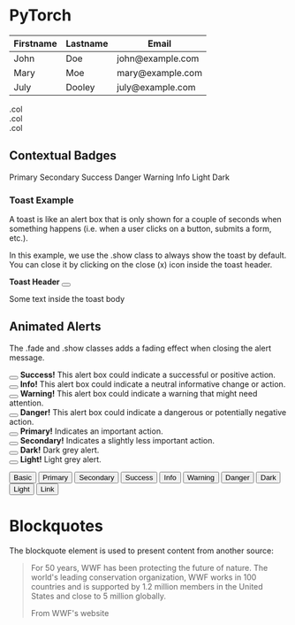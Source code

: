 # PyTorch

<table class="table table-striped">
    <thead>
      <tr>
        <th>Firstname</th>
        <th>Lastname</th>
        <th>Email</th>
      </tr>
    </thead>
    <tbody>
      <tr>
        <td>John</td>
        <td>Doe</td>
        <td>john@example.com</td>
      </tr>
      <tr>
        <td>Mary</td>
        <td>Moe</td>
        <td>mary@example.com</td>
      </tr>
      <tr>
        <td>July</td>
        <td>Dooley</td>
        <td>july@example.com</td>
      </tr>
    </tbody>
  </table>


<div class="row">
    <div class="col p-3 bg-primary text-white">.col</div>
    <div class="col p-3 bg-dark text-white">.col</div>
    <div class="col p-3 bg-primary text-white">.col</div>
</div>

<div class="container mt-3">
  <h2>Contextual Badges</h2>
  <span class="badge bg-primary">Primary</span>
  <span class="badge bg-secondary">Secondary</span>
  <span class="badge bg-success">Success</span>
  <span class="badge bg-danger">Danger</span>
  <span class="badge bg-warning">Warning</span>
  <span class="badge bg-info">Info</span>
  <span class="badge bg-light">Light</span>
  <span class="badge bg-dark">Dark</span>
</div>

<!-- Blue -->
<div class="progress">
  <div class="progress-bar" style="width:10%"></div>
</div>

<!-- Green -->
<div class="progress">
  <div class="progress-bar bg-success" style="width:20%"></div>
</div>

<!-- Turquoise -->
<div class="progress">
  <div class="progress-bar bg-info" style="width:30%"></div>
</div>

<!-- Orange -->
<div class="progress">
   <div class="progress-bar bg-warning" style="width:40%"></div>
</div>

<!-- Red -->
<div class="progress">
  <div class="progress-bar bg-danger" style="width:50%"></div>
</div>

<!-- White -->
<div class="progress border">
  <div class="progress-bar bg-white" style="width:60%"></div>
</div>

<!-- Grey -->
<div class="progress">
  <div class="progress-bar bg-secondary" style="width:70%"></div>
</div>

<!-- Light Grey -->
<div class="progress border">
  <div class="progress-bar bg-light" style="width:80%"></div>
</div>

<!-- Dark Grey -->
<div class="progress">
  <div class="progress-bar bg-dark" style="width:90%"></div>
</div>


<div class="container mt-3">
  <h3>Toast Example</h3>
  <p>A toast is like an alert box that is only shown for a couple of seconds when something happens (i.e. when a user clicks on a button, submits a form, etc.).</p>
  <p>In this example, we use the .show class to always show the toast by default. You can close it by clicking on the close (x) icon inside the toast header.</p>
  
  <div class="toast show">
    <div class="toast-header">
      <strong class="me-auto">Toast Header</strong>
      <button type="button" class="btn-close" data-bs-dismiss="toast"></button>
    </div>
    <div class="toast-body">
      <p>Some text inside the toast body</p>
    </div>
  </div>
</div>


<div class="spinner-border text-muted"></div>
<div class="spinner-border text-primary"></div>
<div class="spinner-border text-success"></div>
<div class="spinner-border text-info"></div>
<div class="spinner-border text-warning"></div>
<div class="spinner-border text-danger"></div>
<div class="spinner-border text-secondary"></div>
<div class="spinner-border text-dark"></div>
<div class="spinner-border text-light"></div>

<div class="container mt-3">
  <h2>Animated Alerts</h2>
  <p>The .fade and .show classes adds a fading effect when closing the alert message.</p>
  <div class="alert alert-success alert-dismissible fade show">
    <button type="button" class="btn-close" data-bs-dismiss="alert"></button>
    <strong>Success!</strong> This alert box could indicate a successful or positive action.
  </div>
  <div class="alert alert-info alert-dismissible fade show">
    <button type="button" class="btn-close" data-bs-dismiss="alert"></button>
    <strong>Info!</strong> This alert box could indicate a neutral informative change or action.
  </div>
  <div class="alert alert-warning alert-dismissible fade show">
    <button type="button" class="btn-close" data-bs-dismiss="alert"></button>
    <strong>Warning!</strong> This alert box could indicate a warning that might need attention.
  </div>
  <div class="alert alert-danger alert-dismissible fade show">
    <button type="button" class="btn-close" data-bs-dismiss="alert"></button>
    <strong>Danger!</strong> This alert box could indicate a dangerous or potentially negative action.
  </div>
  <div class="alert alert-primary alert-dismissible fade show">
    <button type="button" class="btn-close" data-bs-dismiss="alert"></button>
    <strong>Primary!</strong> Indicates an important action.
  </div>
  <div class="alert alert-secondary alert-dismissible fade show">
    <button type="button" class="btn-close" data-bs-dismiss="alert"></button>
    <strong>Secondary!</strong> Indicates a slightly less important action.
  </div>
  <div class="alert alert-dark alert-dismissible fade show">
    <button type="button" class="btn-close" data-bs-dismiss="alert"></button>
    <strong>Dark!</strong> Dark grey alert.
  </div>
  <div class="alert alert-light alert-dismissible fade show">
    <button type="button" class="btn-close" data-bs-dismiss="alert"></button>
    <strong>Light!</strong> Light grey alert.
  </div>
</div>

<button type="button" class="btn">Basic</button>
<button type="button" class="btn btn-primary">Primary</button>
<button type="button" class="btn btn-secondary">Secondary</button>
<button type="button" class="btn btn-success">Success</button>
<button type="button" class="btn btn-info">Info</button>
<button type="button" class="btn btn-warning">Warning</button>
<button type="button" class="btn btn-danger">Danger</button>
<button type="button" class="btn btn-dark">Dark</button>
<button type="button" class="btn btn-light">Light</button>
<button type="button" class="btn btn-link">Link</button>

<div class="container mt-3">
  <h1>Blockquotes</h1>
  <p>The blockquote element is used to present content from another source:</p>
  <blockquote class="blockquote">
    <p>For 50 years, WWF has been protecting the future of nature. The world's leading conservation organization, WWF works in 100 countries and is supported by 1.2 million members in the United States and close to 5 million globally.</p>
    <footer class="blockquote-footer">From WWF's website</footer>
  </blockquote>
</div>

